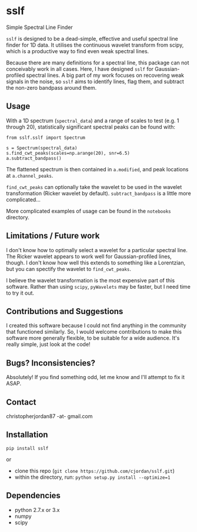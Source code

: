 # sslf
Simple Spectral Line Finder

`sslf` is designed to be a dead-simple, effective and useful spectral line finder for 1D data. It utilises the continuous wavelet transform from scipy, which is a productive way to find even weak spectral lines.

Because there are many definitions for a spectral line, this package can not conceivably work in all cases. Here, I have designed `sslf` for Gaussian-profiled spectral lines. A big part of my work focuses on recovering weak signals in the noise, so `sslf` aims to identify lines, flag them, and subtract the non-zero bandpass around them.


## Usage
With a 1D spectrum (`spectral_data`) and a range of scales to test (e.g. 1 through 20), statistically significant spectral peaks can be found with:

    from sslf.sslf import Spectrum

    s = Spectrum(spectral_data)
    s.find_cwt_peaks(scales=np.arange(20), snr=6.5)
    a.subtract_bandpass()

The flattened spectrum is then contained in `a.modified`, and peak locations at `a.channel_peaks`.

`find_cwt_peaks` can optionally take the wavelet to be used in the wavelet transformation (Ricker wavelet by default). `subtract_bandpass` is a little more complicated...

More complicated examples of usage can be found in the `notebooks` directory.


## Limitations / Future work
I don't know how to optimally select a wavelet for a particular spectral line. The Ricker wavelet appears to work well for Gaussian-profiled lines, though. I don't know how well this extends to something like a Lorentzian, but you can spectify the wavelet to `find_cwt_peaks`.

I believe the wavelet transformation is the most expensive part of this software. Rather than using `scipy`, `pyWavelets` may be faster, but I need time to try it out.


## Contributions and Suggestions
I created this software because I could not find anything in the community that functioned similarly. So, I would welcome contributions to make this software more generally flexible, to be suitable for a wide audience. It's really simple, just look at the code! 


## Bugs? Inconsistencies?
Absolutely! If you find something odd, let me know and I'll attempt to fix it ASAP.


## Contact
christopherjordan87 -at- gmail.com


## Installation
    pip install sslf
or 
- clone this repo (`git clone https://github.com/cjordan/sslf.git`)
- within the directory, run: `python setup.py install --optimize=1`


## Dependencies
- python 2.7.x or 3.x
- numpy
- scipy
